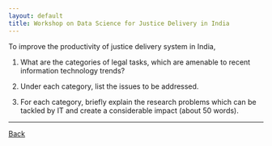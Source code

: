 ```yaml
---
layout: default
title: Workshop on Data Science for Justice Delivery in India 
---
```

<!-- # Workshop on Data Science for Justice Delivery in India (DSJDI-2022) -->

To improve the productivity of justice delivery system in India,

1. What are the categories of legal tasks, which are amenable to recent information technology trends?

1. Under each category, list the issues to be addressed.

1. For each category, briefly explain the research problems which can be tackled by IT and create a considerable impact (about 50 words).

***

[Back](./)